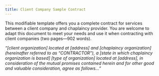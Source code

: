 ```yaml
---
title: Client Company Sample Contract
---
```

This modifiable template offers you a complete contract for services between a client company and chaplaincy provider. You are welcome to adapt this document to meet your needs and use it when contracting with client companies (two pages—902 words).

_&#8220;[client organization] located at [address] and [chaplaincy organization] (hereinafter referred to as “CONTRACTOR”), a [state in which chaplaincy organization is based] [type of organization] located at [address], in consideration of the mutual promises contained herein and for other good and valuable consideration, agree as follows&#8230;&#8221;_
